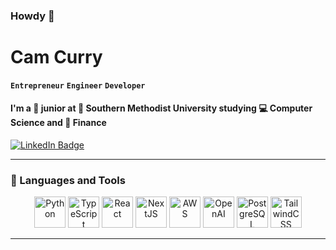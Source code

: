 ### Howdy 👋

# Cam Curry

**`Entrepreneur`**
**`Engineer`**
**`Developer`**

####  I'm a 🥸 junior at 🏫 Southern Methodist University studying 💻 Computer Science and 💼 Finance

<div id="badges">
  <a href="https://www.linkedin.com/in/cameron-curry-b35b98260/" target="_blank" rel="noopener">
    <img src="https://img.shields.io/badge/LinkedIn-blue?style=for-the-badge&logo=linkedin&logoColor=white" alt="LinkedIn Badge"/>
  </a>
</div>

---

### 🧰 Languages and Tools

<div align="center">
  <img alt="Python" width="50px" src="https://github.com/cammycurry/cammycurry/python-svgrepo-com.svg"/>
  <img alt="TypeScript" width="50px" src="https://github.com/cammycurry/cammycurry/typescript-official-svgrepo-com.svg" />
  <img alt="React" width="50px" src="https://github.com/cammycurry/cammycurry/react-svgrepo-com.svg" />
  <img alt="NextJS" width="50px" src="https://github.com/cammycurry/cammycurry/nextjs-fill-svgrepo-com.svg" />
  <img alt="AWS" width="50px" src="https://github.com/cammycurry/cammycurry/aws-svgrepo-com.svg"/>
  <img alt="OpenAI" width="50px" src="https://github.com/cammycurry/cammycurry/openai.svg" />
  <img alt="PostgreSQL" width="50px" src="https://github.com/cammycurry/cammycurry/postgresql-svgrepo-com.svg" />
  <img alt="TailwindCSS" width="50px" src="https://github.com/cammycurry/cammycurry/tailwindcss-icon-svgrepo-com.svg" />
</div>


---


